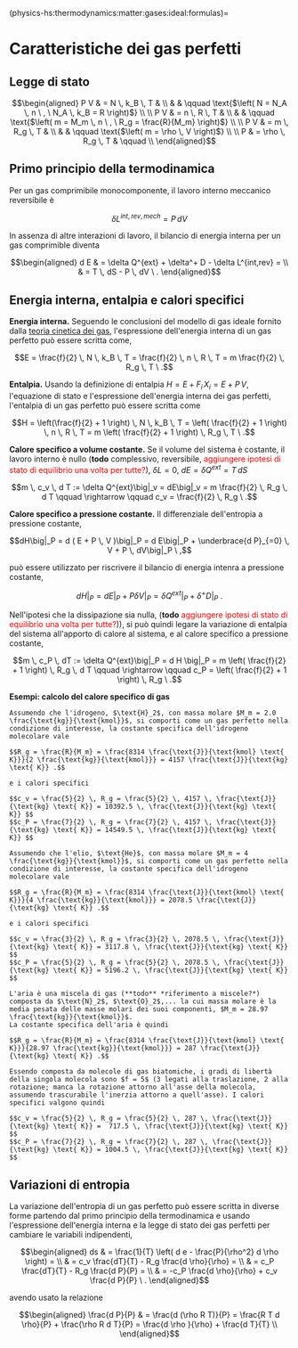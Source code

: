 (physics-hs:thermodynamics:matter:gases:ideal:formulas)=
# Caratteristiche dei gas perfetti

## Legge di stato

$$\begin{aligned}
  P V & =    N \, k_B \, T & \\
                           & & \qquad \text{$\left( N = N_A \, n \ , \  N_A \, k_B = R \right)$} \\ \\
  P V & =    n \, R   \, T & \\
                           & & \qquad \text{$\left( m = M_m \, n \ , \  R_g = \frac{R}{M_m} \right)$} \\ \\
  P V & =    m \, R_g \, T & \\
                           & & \qquad \text{$\left( m = \rho \, V \right)$} \\ \\
  P   & = \rho \, R_g \, T & \qquad \\
\end{aligned}$$

## Primo principio della termodinamica

Per un gas comprimibile monocomponente, il lavoro interno meccanico reversibile è

$$\delta L^{int,rev, mech} = P \, d V$$

In assenza di altre interazioni di lavoro, il bilancio di energia interna per un gas comprimible diventa

$$\begin{aligned}
  d E & = \delta Q^{ext} + \delta^+ D - \delta L^{int,rev} = \\
      & = T \, dS - P \, dV \ .
\end{aligned}$$

## Energia interna, entalpia e calori specifici
**Energia interna.** Seguendo le conclusioni del modello di gas ideale fornito dalla [teoria cinetica dei gas](physics-hs:thermodynamics:matter:gases:ideal:kinetic-theory), l'espressione dell'energia interna di un gas perfetto può essere scritta come,

$$E = \frac{f}{2} \, N \, k_B \, T = \frac{f}{2} \, n \, R \, T = m \frac{f}{2} \, R_g \, T \ .$$

**Entalpia.** Usando la definizione di entalpia $H = E + F_i \, X_i = E + P \, V$, l'equazione di stato e l'espressione dell'energia interna dei gas perfetti, l'entalpia di un gas perfetto può essere scritta come

$$H = \left(\frac{f}{2} + 1 \right) \, N \, k_B \, T = \left( \frac{f}{2} + 1 \right) \, n \, R \, T = m \left( \frac{f}{2} + 1 \right) \, R_g \, T \ .$$

**Calore specifico a volume costante.** Se il volume del sistema è costante, il lavoro interno è nullo (**todo** complessivo, reversibile, <span style="color:red">aggiungere ipotesi di stato di equilibrio una volta per tutte?</span>), $\delta L = 0$, $dE = \delta Q^{ext} = T \, dS$

$$m \, c_v \, d T := \delta Q^{ext}\big|_v = dE\big|_v = m \frac{f}{2} \, R_g \, d T 
\qquad \rightarrow \qquad
c_v = \frac{f}{2} \, R_g \ .$$


**Calore specifico a pressione costante.** Il differenziale dell'entropia a pressione costante,

$$dH\big|_P = d ( E + P \, V )\big|_P  = d E\big|_P  + \underbrace{d P}_{=0} \, V + P \, dV\big|_P \ ,$$

può essere utilizzato per riscrivere il bilancio di energia intenra a pressione costante,

$$dH\big|_P = dE\big|_P + P \delta V\big|_P = \delta Q^{ext}\big|_P + \delta^+ D\big|_P \ .$$

Nell'ipotesi che la dissipazione sia nulla, (**todo** <span style="color:red">aggiungere ipotesi di stato di equilibrio una volta per tutte?</span>)), si può quindi legare la variazione di entalpia del sistema all'apporto di calore al sistema, e al calore specifico a pressione costante,

$$m \, c_P \, dT := \delta Q^{ext}\big|_P = d H \big|_P = m \left( \frac{f}{2} + 1 \right) \, R_g \, d T 
\qquad \rightarrow \qquad
c_P = \left( \frac{f}{2} + 1 \right) \, R_g \ .$$

**Esempi: calcolo del calore specifico di gas**
```{dropdown} Idrogeno molecolare, $\text{ H}_2$
Assumendo che l'idrogeno, $\text{H}_2$, con massa molare $M_m = 2.0 \frac{\text{kg}}{\text{kmol}}$, si comporti come un gas perfetto nella condizione di interesse, la costante specifica dell'idrogeno molecolare vale

$$R_g = \frac{R}{M_m} = \frac{8314 \frac{\text{J}}{\text{kmol} \text{ K}}}{2 \frac{\text{kg}}{\text{kmol}}} = 4157 \frac{\text{J}}{\text{kg} \text{ K}} .$$

e i calori specifici

$$c_v = \frac{5}{2} \, R_g = \frac{5}{2} \, 4157 \, \frac{\text{J}}{\text{kg} \text{ K}} = 10392.5 \, \frac{\text{J}}{\text{kg} \text{ K}} $$
$$c_P = \frac{7}{2} \, R_g = \frac{7}{2} \, 4157 \, \frac{\text{J}}{\text{kg} \text{ K}} = 14549.5 \, \frac{\text{J}}{\text{kg} \text{ K}} $$
```
```{dropdown} Elio, $\text{ He}$
Assumendo che l'elio, $\text{He}$, con massa molare $M_m = 4 \frac{\text{kg}}{\text{kmol}}$, si comporti come un gas perfetto nella condizione di interesse, la costante specifica dell'idrogeno molecolare vale

$$R_g = \frac{R}{M_m} = \frac{8314 \frac{\text{J}}{\text{kmol} \text{ K}}}{4 \frac{\text{kg}}{\text{kmol}}} = 2078.5 \frac{\text{J}}{\text{kg} \text{ K}} .$$

e i calori specifici

$$c_v = \frac{3}{2} \, R_g = \frac{3}{2} \, 2078.5 \, \frac{\text{J}}{\text{kg} \text{ K}} = 3117.8 \, \frac{\text{J}}{\text{kg} \text{ K}} $$
$$c_P = \frac{5}{2} \, R_g = \frac{5}{2} \, 2078.5 \, \frac{\text{J}}{\text{kg} \text{ K}} = 5196.2 \, \frac{\text{J}}{\text{kg} \text{ K}} $$
```
<!--**Esempio: aria.**-->
```{dropdown} Aria, miscela di gas
L'aria è una miscela di gas (**todo** *riferimento a miscele?*) composta da $\text{N}_2$, $\text{O}_2$,... la cui massa molare è la media pesata delle masse molari dei suoi componenti, $M_m = 28.97 \frac{\text{kg}}{\text{kmol}}$.
La costante specifica dell'aria è quindi

$$R_g = \frac{R}{M_m} = \frac{8314 \frac{\text{J}}{\text{kmol} \text{ K}}}{28.97 \frac{\text{kg}}{\text{kmol}}} = 287 \frac{\text{J}}{\text{kg} \text{ K}} .$$

Essendo composta da molecole di gas biatomiche, i gradi di libertà della singola molecola sono $f = 5$ (3 legati alla traslazione, 2 alla rotazione; manca la rotazione attorno all'asse della molecola, assumendo trascurabile l'inerzia attorno a quell'asse). I calori specifici valgono quindi

$$c_v = \frac{5}{2} \, R_g = \frac{5}{2} \, 287 \, \frac{\text{J}}{\text{kg} \text{ K}} =  717.5 \, \frac{\text{J}}{\text{kg} \text{ K}} $$
$$c_P = \frac{7}{2} \, R_g = \frac{7}{2} \, 287 \, \frac{\text{J}}{\text{kg} \text{ K}} = 1004.5 \, \frac{\text{J}}{\text{kg} \text{ K}} $$
```

## Variazioni di entropia
La variazione dell'entropia di un gas perfetto può essere scritta in diverse forme partendo dal primo principio della termodinamica e usando l'espressione dell'energia interna e la legge di stato dei gas perfetti per cambiare le variabili indipendenti,

$$\begin{aligned}
  ds & = \frac{1}{T} \left( d e - \frac{P}{\rho^2} d \rho \right) = \\
     & = c_v \frac{dT}{T} - R_g \frac{d \rho}{\rho} = \\
     & = c_P \frac{dT}{T} - R_g \frac{d P}{P} = \\
     & = -c_P \frac{d \rho}{\rho} + c_v \frac{d P}{P}  \ .
\end{aligned}$$

avendo usato la relazione

$$\begin{aligned}
  \frac{d P}{P} & = \frac{d (\rho R T)}{P} = \frac{R T d \rho}{P} + \frac{\rho R d T}{P} = \frac{d \rho }{\rho} + \frac{d T}{T} \\
\end{aligned}$$


